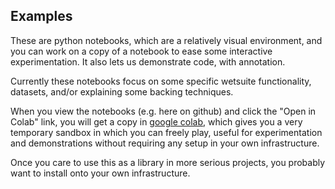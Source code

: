 ## Examples

These are python notebooks, which are a relatively visual environment, and you can work on a copy of a notebook to ease some interactive experimentation. 
It also lets us demonstrate code, with annotation.  

Currently these notebooks focus on some specific wetsuite functionality, datasets, and/or explaining some backing techniques.


When you view the notebooks (e.g. here on github) and click the "Open in Colab" link, you will get a copy in [google colab](https://colab.research.google.com/), which gives you a very temporary sandbox in which you can freely play, useful for experimentation and demonstrations without requiring any setup in your own infrastructure. 

Once you care to use this as a library in more serious projects, you probably want to install onto your own infrastructure.
